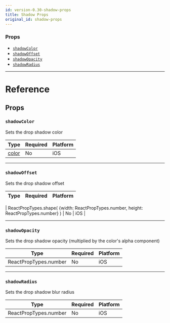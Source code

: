 ```yaml
---
id: version-0.30-shadow-props
title: Shadow Props
original_id: shadow-props
---
```


### Props

* [`shadowColor`](shadow-props.md#shadowcolor)
* [`shadowOffset`](shadow-props.md#shadowoffset)
* [`shadowOpacity`](shadow-props.md#shadowopacity)
* [`shadowRadius`](shadow-props.md#shadowradius)

---

# Reference

## Props

### `shadowColor`

Sets the drop shadow color

| Type               | Required | Platform |
| ------------------ | -------- | -------- |
| [color](colors.md) | No       | iOS      |

---

### `shadowOffset`

Sets the drop shadow offset

| Type | Required | Platform |
| ---- | -------- | -------- |


| ReactPropTypes.shape( {width: ReactPropTypes.number, height: ReactPropTypes.number} ) | No | iOS |

---

### `shadowOpacity`

Sets the drop shadow opacity (multiplied by the color's alpha component)

| Type                  | Required | Platform |
| --------------------- | -------- | -------- |
| ReactPropTypes.number | No       | iOS      |

---

### `shadowRadius`

Sets the drop shadow blur radius

| Type                  | Required | Platform |
| --------------------- | -------- | -------- |
| ReactPropTypes.number | No       | iOS      |
